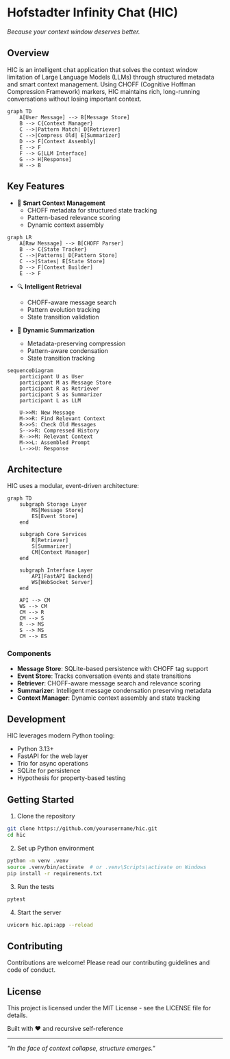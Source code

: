 # Hofstadter Infinity Chat (HIC)

*Because your context window deserves better.*

## Overview

HIC is an intelligent chat application that solves the context window limitation of Large Language Models (LLMs) through structured metadata and smart context management. Using CHOFF (Cognitive Hoffman Compression Framework) markers, HIC maintains rich, long-running conversations without losing important context.

```mermaid
graph TD
    A[User Message] --> B[Message Store]
    B --> C{Context Manager}
    C -->|Pattern Match| D[Retriever]
    C -->|Compress Old| E[Summarizer]
    D --> F[Context Assembly]
    E --> F
    F --> G[LLM Interface]
    G --> H[Response]
    H --> B
```

## Key Features

- 🧠 **Smart Context Management**
  - CHOFF metadata for structured state tracking
  - Pattern-based relevance scoring
  - Dynamic context assembly

```mermaid
graph LR
    A[Raw Message] --> B[CHOFF Parser]
    B --> C{State Tracker}
    C -->|Patterns| D[Pattern Store]
    C -->|States| E[State Store]
    D --> F[Context Builder]
    E --> F
```

- 🔍 **Intelligent Retrieval**
  - CHOFF-aware message search
  - Pattern evolution tracking
  - State transition validation

- 📝 **Dynamic Summarization**
  - Metadata-preserving compression
  - Pattern-aware condensation
  - State transition tracking

```mermaid
sequenceDiagram
    participant U as User
    participant M as Message Store
    participant R as Retriever
    participant S as Summarizer
    participant L as LLM

    U->>M: New Message
    M->>R: Find Relevant Context
    R->>S: Check Old Messages
    S-->>R: Compressed History
    R-->>M: Relevant Context
    M->>L: Assembled Prompt
    L-->>U: Response
```

## Architecture

HIC uses a modular, event-driven architecture:

```mermaid
graph TD
    subgraph Storage Layer
        MS[Message Store]
        ES[Event Store]
    end
    
    subgraph Core Services
        R[Retriever]
        S[Summarizer]
        CM[Context Manager]
    end
    
    subgraph Interface Layer
        API[FastAPI Backend]
        WS[WebSocket Server]
    end
    
    API --> CM
    WS --> CM
    CM --> R
    CM --> S
    R --> MS
    S --> MS
    CM --> ES
```

### Components

- **Message Store**: SQLite-based persistence with CHOFF tag support
- **Event Store**: Tracks conversation events and state transitions
- **Retriever**: CHOFF-aware message search and relevance scoring
- **Summarizer**: Intelligent message condensation preserving metadata
- **Context Manager**: Dynamic context assembly and state tracking

## Development

HIC leverages modern Python tooling:
- Python 3.13+
- FastAPI for the web layer
- Trio for async operations
- SQLite for persistence
- Hypothesis for property-based testing

## Getting Started

1. Clone the repository
```bash
git clone https://github.com/yourusername/hic.git
cd hic
```

2. Set up Python environment
```bash
python -m venv .venv
source .venv/bin/activate  # or .venv\Scripts\activate on Windows
pip install -r requirements.txt
```

3. Run the tests
```bash
pytest
```

4. Start the server
```bash
uvicorn hic.api:app --reload
```

## Contributing

Contributions are welcome! Please read our contributing guidelines and code of conduct.

## License

This project is licensed under the MIT License - see the LICENSE file for details.

Built with ❤️ and recursive self-reference

---

*"In the face of context collapse, structure emerges."*